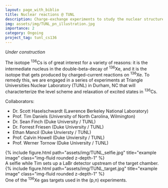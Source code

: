 ```yaml
---
layout: page_with_biblio
title: Nuclear reactions @ TUNL
description: Charge-exchange experiments to study the nuclear structure of <sup>136</sup>Cs
img: assets/img/TUNL_pn_illustration.jpg
importance: 2
category: Ongoing
project_tag: tunl_cs136
---
```


<i>Under construction</i>

The isotope <sup>136</sup>Cs is of great interest for a variety of reasons: it is the intermediate nucleus in the double-beta-decay of <sup>136</sup>Xe, and it is the isotope that gets produced by charged-current reactions on <sup>136</sup>Xe. To remedy this, we are engaged in a series of experiments at Triangle Universities Nuclear Laboratory (TUNL) in Durham, NC that will characterterize the level scheme and relaxation of excited states in <sup>136</sup>Cs.

Collaborators:
<ul>
    <li>Dr. Scott Haselschwardt (Lawrence Berkeley National Laboratory)</li>
    <li>Prof. Tim Daniels (University of North Carolina, Wilmington)</li>
    <li>Dr. Sean Finch (Duke University / TUNL)</li>
    <li>Dr. Forrest Friesen (Duke University / TUNL)</li>
    <li>Ethan Mancil (Duke Unviersty / TUNL)</li>
    <li>Prof. Calvin Howell (Duke Unviersity / TUNL)</li>
    <li>Prof. Werner Tornow (Duke University / TUNL)</li>
</ul>

<div class="row">
    <div class="col-sm mt-3 mt-md-0">
        {% include figure.html path="assets/img/TUNL_selfie.jpg" title="example image" class="img-fluid rounded z-depth-1" %}
    </div>
</div>
<div class="caption">
    A selfie while Tim sets up a LaBr detector upstream of the target chamber.
</div>


<div class="row">
    <div class="col-sm mt-3 mt-md-0">
        {% include figure.html path="assets/img/TUNL_target.jpg" title="example image" class="img-fluid rounded z-depth-1" %}
    </div>
</div>
<div class="caption">
    One of the <sup>136</sup>Xe gas targets used in the (p,n) experiments. 
</div>
